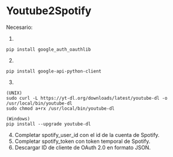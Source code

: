 # Youtube2Spotify

Necesario:

  1. 
    pip install google_auth_oauthlib
  2. 
    pip install google-api-python-client
  3. 
    (UNIX)
    sudo curl -L https://yt-dl.org/downloads/latest/youtube-dl -o /usr/local/bin/youtube-dl
    sudo chmod a+rx /usr/local/bin/youtube-dl
    
    (Windows)
    pip install --upgrade youtube-dl
  4. Completar spotify_user_id con el id de la cuenta de Spotify.
  5. Completar spotify_token con token temporal de Spotify.
  6. Descargar ID de cliente de OAuth 2.0 en formato JSON.
